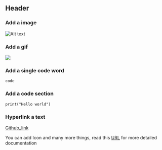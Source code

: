 
## Header

### Add a image
![Alt text](https://w7.pngwing.com/pngs/242/947/png-transparent-tensor-trucks-skateboarding-dwindle-distribution-increase-emblem-text-trademark-thumbnail.png)

### Add a gif
![](https://media.tenor.com/8O0arVsFcp4AAAAd/yeah-yes.gif)

### Add a single code word
`code`

### Add a code section
```
print("Hello world")
```

### Hyperlink a text

[Github_link](https://github.com/Ravikumar10593-hub/Ravikumar10593-hub)


You can add Icon and many more things, read this [URL](https://gerrit.googlesource.com/gitiles/+/HEAD/Documentation/markdown.md) for more detailed documentation

